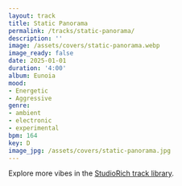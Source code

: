 ```yaml
---
layout: track
title: Static Panorama
permalink: /tracks/static-panorama/
description: ''
image: /assets/covers/static-panorama.webp
image_ready: false
date: 2025-01-01
duration: '4:00'
album: Eunoia
mood:
- Energetic
- Aggressive
genre:
- ambient
- electronic
- experimental
bpm: 164
key: D
image_jpg: /assets/covers/static-panorama.jpg
---
```


Explore more vibes in the [StudioRich track library](/tracks/).
